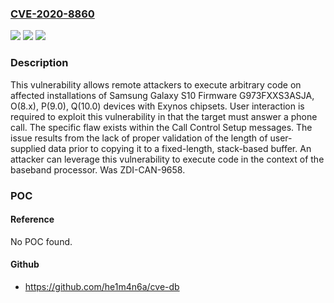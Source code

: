 ### [CVE-2020-8860](https://cve.mitre.org/cgi-bin/cvename.cgi?name=CVE-2020-8860)
![](https://img.shields.io/static/v1?label=Product&message=Galaxy%20S10&color=blue)
![](https://img.shields.io/static/v1?label=Version&message=n%2Fa&color=blue)
![](https://img.shields.io/static/v1?label=Vulnerability&message=CWE-121%3A%20Stack-based%20Buffer%20Overflow&color=brighgreen)

### Description

This vulnerability allows remote attackers to execute arbitrary code on affected installations of Samsung Galaxy S10 Firmware G973FXXS3ASJA, O(8.x), P(9.0), Q(10.0) devices with Exynos chipsets. User interaction is required to exploit this vulnerability in that the target must answer a phone call. The specific flaw exists within the Call Control Setup messages. The issue results from the lack of proper validation of the length of user-supplied data prior to copying it to a fixed-length, stack-based buffer. An attacker can leverage this vulnerability to execute code in the context of the baseband processor. Was ZDI-CAN-9658.

### POC

#### Reference
No POC found.

#### Github
- https://github.com/he1m4n6a/cve-db

